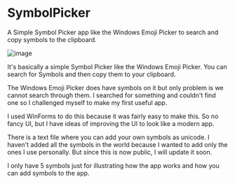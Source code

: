# SymbolPicker
A Simple Symbol Picker app like the Windows Emoji Picker to search and copy symbols to the clipboard.

![image](https://user-images.githubusercontent.com/39488765/179275376-7a40ee4e-8b96-4b95-b499-299d5e1dee60.png)

It's basically a simple Symbol Picker like the Windows Emoji Picker. You can search for Symbols and then copy them to your clipboard.

The Windows Emoji Picker does have symbols on it but only problem is we cannot search through them. I searched for something and couldn't find one so I challenged myself to make my first useful app.

I used WinForms to do this because it was fairly easy to make this. So no fancy UI, but I have ideas of improving the UI to look like a modern app.

There is a text file where you can add your own symbols as unicode. I haven't added all the symbols in the world because I wanted to add only the ones I use personally. But since this is now public, I will update it soon.

I only have 5 symbols just for illustrating how the app works and how you can add symbols to the app.
